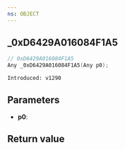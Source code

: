 ```yaml
---
ns: OBJECT
---
```

## _0xD6429A016084F1A5

```c
// 0xD6429A016084F1A5
Any _0xD6429A016084F1A5(Any p0);
```

```
Introduced: v1290
```

## Parameters
* **p0**:

## Return value
